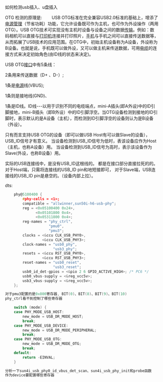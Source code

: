 如何检测usb插入、u盘插入

OTG 检测的原理是:
　　USB OTG标准在完全兼容USB2.0标准的基础上，增添了[电源管理](http://www.hqchip.com/app/859)（节省功耗）功能，它允许设备既可作为主机，也可作为外设操作（两用OTG）。USB OTG技术可实现没有主机时设备与设备之间的数据[传输](http://www.elecfans.com/tags/数据传输/)。例如：数码相机可以直接与[打印机](http://www.elecfans.com/tags/打印机/)连接并打印照片，[手机](http://bbs.elecfans.com/zhuti_tel_1.html)与手机之间可以直接传送数据等，从而拓展了USB技术的应用范围。在OTG中，初始主机设备称为A设备，外设称为B设备。也就是说，手机既可以做外设，又可以做主机来传送数据，可用[电缆](http://www.hqchip.com/app/862)的连接方式来决定初始角色(由ID线的状态来决定)。

USB OTG[接口](http://www.hqchip.com/app/1039)中有5条线：

2条用来传送数据（D+ 、D-）;

1条是[电源](http://bbs.elecfans.com/zhuti_power_1.html)线(VBUS);

1条则是接地线(GND)、

1条是ID线。ID线---以用于识别不同的电缆端点，mini-A插头(即A外设)中的ID引脚接地，mini-B插头（即B外设）中的ID引脚浮空。当OTG设备检测到接地的ID引脚时，表示默认的是A设备（主机），而检测到ID引脚浮空的设备则认为是B设备（外设）。

只有而言支持USB OTG的设备（即可以做USB Host有可以做Slave的设备），USB_ID信号才有意义。
当设备检测到USB_ID信号为低时，表该设备应作为Host（主机，也称A设备）用。
当设备检测到USB_ID信号为高时，表示该设备作为Slave(外设，也称B设备）用。

实际的USB连接线中，是没有USB_ID这根线的。 都是在接口部分直接拉死的的。
对于Host端，只需将连接线的USB_ID pin和地短接即可，
对于Slave端，USB连接线的USB_ID pin是悬空的。（设备内部上拉）。



dts:

```c
    phy@5100400 {
        #phy-cells = <1>;
        compatible = "allwinner,sun50i-h6-usb-phy";
        reg = <0x05100400 0x24>,
              <0x05101800 0x4>,
              <0x05311800 0x4>;
        reg-names = "phy_ctrl",
                    "pmu0",
                    "pmu3";
        clocks = <&ccu CLK_USB_PHY0>,
                 <&ccu CLK_USB_PHY3>;
        clock-names = "usb0_phy",
                      "usb3_phy";
        resets = <&ccu RST_USB_PHY0>,
                 <&ccu RST_USB_PHY3>;
        reset-names = "usb0_reset",
                      "usb3_reset";
        usb0_id_det-gpios = <&pio 2 6 GPIO_ACTIVE_HIGH>; /* PC6 */
        usb0_vbus-supply = <&reg_vcc5v>;
        usb3_vbus-supply = <&reg_vcc5v>;
    };

对于pmu3配置的是0x800寄存器, BIT(0)、BIT(8)、BIT(9)、BIT(10)
phy_ctrl看不到控制了哪些寄存器

	switch (mode) {
	case PHY_MODE_USB_HOST:
		new_mode = USB_DR_MODE_HOST;
		break;
	case PHY_MODE_USB_DEVICE:
		new_mode = USB_DR_MODE_PERIPHERAL;
		break;
	case PHY_MODE_USB_OTG:
		new_mode = USB_DR_MODE_OTG;
		break;
	default:
		return -EINVAL;
	}

分析一下sun4i_usb_phy0_id_vbus_det_scan、sun4i_usb_phy_init和probe函数
作为device要配置哪些寄存器
```

